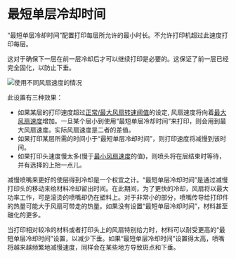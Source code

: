 最短单层冷却时间
====
“最短单层冷却时间”配置打印每层所允许的最小时长。不允许打印机超过此速度打印每层。

这对于确保下一层在前一层冷却后才可以继续打印是必要的。这保证了前一层已经完全固化，以防止下垂。

![使用不同风扇速度的情况](../images/cool_fan_speed.svg)

此设置有三种效果：
* 如果某层的打印速度超过[正常/最大风扇转速阈值](cool_min_layer_time_fan_speed_max.md)的设定, 风扇速度将向着[最大风扇速度](cool_fan_speed_max.md)增加。一旦某个层小到使用“最短单层冷却时间”来打印，则会用到最大风扇速度。实际风扇速度是二者的差值。
* 如果打印某层所需的时间小于“最短单层冷却时间”，则打印速度将减慢到该时间。
* 如果打印头速度慢太多(慢于[最小风扇速度](cool_min_speed.md)的值)，则喷头将在层结束时等待，并有选择的上抬一点儿。

减慢喷嘴来更好的使层得到冷却是一个权宜之计。“最短单层冷却时间”是通过减慢打印头的移动来给材料冷却留出时间。在此期间，为了更快的冷却，风扇将以最大功率工作，可是滚烫的喷嘴却仍在塑料上。对于非常小的部分，喷嘴传导给打印件的热量可能大于风扇可带走的热量。如果没有设置“最短单层冷却时间”，材料甚至融化的更多。

当打印相对较冷的材料或者打印头上的风扇特别给力时，材料可以耐受更高的“最短单层冷却时间”设置，以减少下垂。如果“最短单层冷却时间”设置得太高，喷嘴将越来越频繁地减慢速度，同样会在某些地方导致斑点和下垂。
